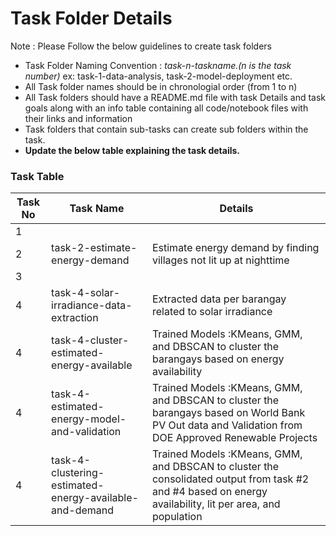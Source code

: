 # Task Folder Details

Note : Please Follow the below guidelines to create task folders
- Task Folder Naming Convention : _task-n-taskname.(n is the task number)_  ex: task-1-data-analysis, task-2-model-deployment etc.
- All Task folder names should be in chronologial order (from 1 to n)
- All Task folders should have a README.md file with task Details and task goals along with an info table containing all code/notebook files with their links and information
- Task folders that contain sub-tasks can create sub folders within the task.
- __Update the below table explaining the task details.__

### Task Table

| Task No| Task Name | Details |
|-|-|-|
|1|         |         |
|2|task-2-estimate-energy-demand         |Estimate energy demand by finding villages not lit up at nighttime         |
|3|         |         |
|4|task-4-solar-irradiance-data-extraction    |Extracted data per barangay related to solar irradiance |
|4|task-4-cluster-estimated-energy-available   |Trained Models :KMeans, GMM, and DBSCAN to cluster the barangays based on energy availability|
|4|task-4-estimated-energy-model-and-validation   |Trained Models :KMeans, GMM, and DBSCAN to cluster the barangays based on World Bank PV Out data and Validation from DOE Approved Renewable Projects|
|4|task-4-clustering-estimated-energy-available-and-demand   |Trained Models :KMeans, GMM, and DBSCAN to cluster the consolidated output from task #2 and #4 based on energy availability, lit per area, and population|
